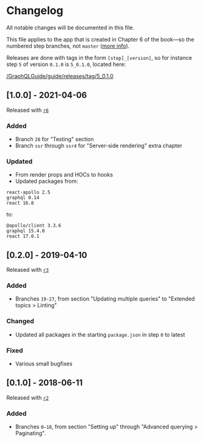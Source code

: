 # Changelog
All notable changes will be documented in this file.

This file applies to the app that is created in Chapter 6 of the book—so the numbered step branches, not `master` ([more info](https://github.com/GraphQLGuide/guide/blob/master/README.md#chapter-6)).

Releases are done with tags in the form `[step]_[version]`, so for instance step `5` of version `0.1.0` is `5_0.1.0`, located here: 

[/GraphQLGuide/guide/releases/tag/5_0.1.0](https://github.com/GraphQLGuide/guide/releases/tag/5_0.1.0)

<!-- ## [Unreleased]
### Added
### Removed
### Changed
### Fixed -->

## [1.0.0] - 2021-04-06
Released with [`r6`](https://github.com/GraphQLGuide/book/releases/tag/r6)

### Added 
- Branch `28` for "Testing" section
- Branch `ssr` through `ssr4` for "Server-side rendering" extra chapter

### Updated
- From render props and HOCs to hooks
- Updated packages from:

```
react-apollo 2.5
graphql 0.14
react 16.8
```

to:

```
@apollo/client 3.3.6
graphql 15.4.0
react 17.0.1
```

## [0.2.0] - 2019-04-10
Released with [`r3`](https://github.com/GraphQLGuide/book/releases/tag/r3)

### Added 
- Branches `19-27`, from section "Updating multiple queries" to "Extended topics > Linting"

### Changed
- Updated all packages in the starting `package.json` in step `0` to latest

### Fixed
- Various small bugfixes

## [0.1.0] - 2018-06-11
Released with [`r2`](https://github.com/GraphQLGuide/book/releases/tag/r2)

### Added
- Branches `0–18`, from section "Setting up" through "Advanced querying > Paginating". 
